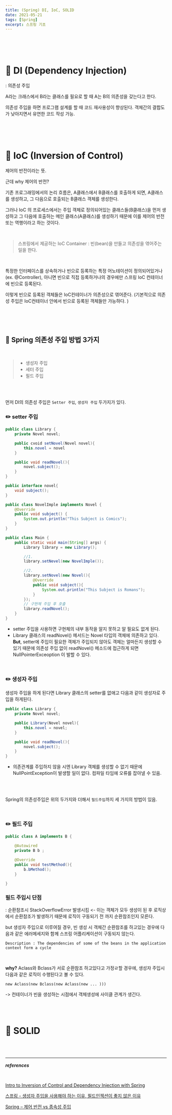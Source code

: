 ```yaml
---
title: (Spring) DI, IoC, SOLID
date: 2021-05-21
tags: [Spring]
excerpt: 스프링 기초
---
```



<br/>
<br/>
<br/>


# 🚀 DI (Dependency Injection)

: 의존성 주입 

A라는 크래스에서 B라는 클래스를 필요로 할 때 A는 B의 의존성을 갖는다고 한다. 

의존성 주입을 하면 프로그램 설계를 할 때 코드 재사용성이 향상된다. 객체간의 결합도가 낮아지면서 유연한 코드 작성 가능. 



<br/>
<br/>
<br/>


# 🚀 IoC (Inversion of Control)


제어의 반전이라는 뜻.

근데 why 제어의 반전? 

기존 프로그래밍에서의 논리 흐름은, A클래스에서 B클래스를 호출하게 되면, A클래스를 생성하고, 그 다음으로 호출되는 B클래스 객체를 생성한다. 

그러나 IoC 의 프로세스에서는 주입 객체로 정의되어있는 클래스들(B클래스)을 먼저 생성하고 그 다음에 호출하는 메인 클래스(A클래스)를 생성하기 때문에 이를 제어의 반전 또는 역행이라고 하는 것이다. 

<br/>

>  스프링에서 제공하는 IoC Container : 빈(bean)을 만들고 의존성을 엮어주는 일을 한다.

<br/>

특정한 인터페이스를 상속하거나 빈으로 등록하는 특정 어노테이션이 정의되어있거나(ex. @Controller), 아니면 빈으로 직접 등록하거나의 경우에만 스프링 IoC 컨테이너에 빈으로 등록된다. 
  
이렇게 빈으로 등록된 객체들은 IoC컨테이너가 의존성으로 엮어준다. (기본적으로 의존성 주입은 IoC컨테이너 안에서 빈으로 등록된 객체들만 가능하다. )

<br/>
<br/>
<br/>


## 🔌  Spring 의존성 주입 방법 3가지 

<br/>

> - 생성자 주입
> - 세터 주입
> - 필드 주입


<br/>
<br/>

먼저 DI의 의존성 주입은 ```Setter 주입```, ```생성자 주입``` 두가지가 있다. 

### ✏️  **setter 주입** 


```java
public class Library {
    private Novel novel;

    public cvoid setNovel(Novel novel){
        this.novel = novel
    }

    public void readNovel(){
        novel.subject();
    }
}
```
```java
public interface novel{
    void subject();
}
```
```java
public class NovelImple implements Novel {
    @Override
    public void subject() {
        System.out.println("This Subject is Comics");
    }
}
```

```java
public class Main {
    public static void main(String[] args) {
        Library library = new Library();

        //1.
        library.setNevel(new NovelImple());

        //2.
        library.setNovel(new Novel(){
            @Override
            public void subject(){
                System.out.println("This Subject is Romans");
            }
        });
        // 구현체 주입 후 호출
        library.readNovel();
    }
}

```

- setter 주입을 사용하면 구현체의 내부 동작을 알지 못하고 알 필요도 없게 된다. 
- Library 클래스의  readNovel() 메서드는 Novel 타입의 객체에 의존하고 있다.   **But**, setter에 주입이 필요한 객체가 주입되지 않아도 객체는 얼마든지 생성할 수 있기 때문에 의존성 주입 없이 readNovel() 메소드에 접근하게 되면 NullPointerExceoption 이 발할 수 있다.

<br/>

### ✏️ **생성자 주입**

생성자 주입을 하게 된다면 Library 클래스의 setter를 없애고 다음과 같이 생성자로 주입을 하게된다. 

```java
public class Library {
    private Novel novel;

    public Library(Novel novel){
        this.novel = novel;
    }

    public void readNovel(){
        novel.subject();
    }
}
```

 - 의존관계를 주입하지 않을 시엔 Library 객체를 생성할 수 없기 때문에 NullPointException이 발생할 일이 없다. 컴파일 타임에 오류를 잡아낼 수 있음. 
  


<br/>
<br/>

Spring의 의존성주입은 위의 두가지와 더해서 ```필드주입```까지 세 가지의 방법이 있음. 

<br/>

### ✏️ **필드 주입**

```java
public class A implements B {

    @Autowired 
    private B b ;

    @Override
    public void testMethod(){
        b.bMethod();
    }

}

```



### 필드 주입시 단점

: 순환참조시 StackOverflowError 발생시킴 <- 이는 객체가 모두 생성이 된 후 로직상에서 순환참조가 발생하기 때문에 로직이 구동되기 전 까지 순환참조인지 모른다. 

but 생성자 주입으로 이루여질 경우, 빈 생성 시 객체간 순환참조를 하고있는 경우에 다음과 같은 에러메세지와 함께 스프링 어플리케이션이 구동되지 않는다. 

```Description : The dependencies of some of the beans in the application context form a cycle```

<br/>

**why?** Aclass와 Bclass가 서로 순환참조 하고있다고 가정ㄹ할 경우에, 생성자 주입시 다음과 같은 로직이 수행된다고 볼 수 있다. 

```new Aclass(new Bclass(new Aclass(new ... ))) ```

-> 컨테이너가 빈을 생성하는 시점에서 객체생성에 사이클 관계가 생긴다. 

<br/>

<br/>

# 🚀 SOLID

<br/>
<br/>


---
***references***

<br/>

[Intro to Inversion of Control and Dependency Injection with Spring](https://www.baeldung.com/inversion-control-and-dependency-injection-in-spring)

[스프링 - 생성자 주입을 사용해야 하는 이유, 필드인젝션이 좋지 않은 이유](https://yaboong.github.io/spring/2019/08/29/why-field-injection-is-bad/)

[Spring – 제어 반전 vs 종속성 주입](https://howtodoinjava.com/spring-core/spring-ioc-vs-di/)